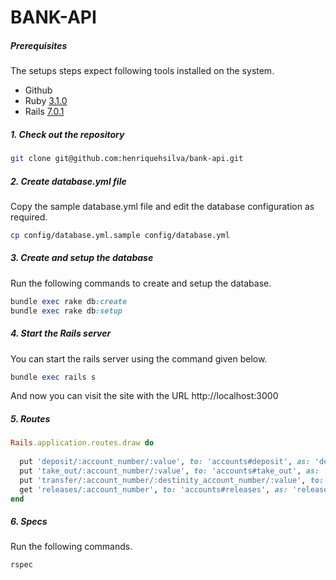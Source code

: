 # BANK-API

##### Prerequisites

The setups steps expect following tools installed on the system.

- Github
- Ruby [3.1.0](https://github.com/organization/project-name/blob/master/.ruby-version#L1)
- Rails [7.0.1](https://github.com/organization/project-name/blob/master/Gemfile#L12)

##### 1. Check out the repository

```bash
git clone git@github.com:henriquehsilva/bank-api.git
```

##### 2. Create database.yml file

Copy the sample database.yml file and edit the database configuration as required.

```bash
cp config/database.yml.sample config/database.yml
```

##### 3. Create and setup the database

Run the following commands to create and setup the database.

```ruby
bundle exec rake db:create
bundle exec rake db:setup
```

##### 4. Start the Rails server

You can start the rails server using the command given below.

```ruby
bundle exec rails s
```

And now you can visit the site with the URL http://localhost:3000

##### 5. Routes

```ruby
Rails.application.routes.draw do
  
  put 'deposit/:account_number/:value', to: 'accounts#deposit', as: 'deposit'
  put 'take_out/:account_number/:value', to: 'accounts#take_out', as: 'take_out'
  put 'transfer/:account_number/:destinity_account_number/:value', to: 'accounts#transfer', as: 'transfer'
  get 'releases/:account_number', to: 'accounts#releases', as: 'releases'
end
```

##### 6. Specs

Run the following commands.

```bash
rspec

```
